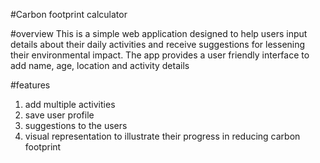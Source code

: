 #Carbon footprint calculator



#overview
This is a simple web application designed to help users input details about their daily activities and receive suggestions for lessening their environmental impact.
The app provides a user friendly interface to add name, age, location and activity details



#features
1. add multiple activities
2. save user profile
3. suggestions to the users
4. visual representation to illustrate their progress in reducing carbon footprint
